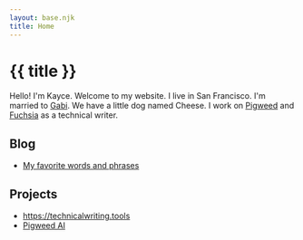 ```yaml
---
layout: base.njk
title: Home
---
```


# {{ title }}

Hello! I'm Kayce. Welcome to my website. I live in San Francisco. I'm married
to [Gabi](https://gabjoart.com). We have a little dog named Cheese. I work on
[Pigweed](https://pigweed.dev) and [Fuchsia](https://fuchsia.dev) as a
technical writer.

## Blog

* [My favorite words and phrases](/blog/favorite-words-and-phrases/)

## Projects

* <https://technicalwriting.tools>
* [Pigweed AI](https://kaycebasques.github.io/pigweedai/docs/ask_pigweed_ai.html)
